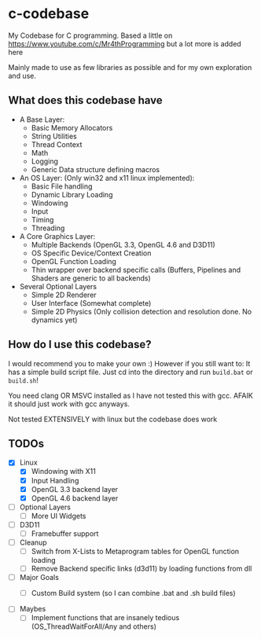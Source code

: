 # c-codebase
My Codebase for C programming.
Based a little on https://www.youtube.com/c/Mr4thProgramming but a lot more is added here

Mainly made to use as few libraries as possible and for my own exploration and use.

## What does this codebase have

- A Base Layer:
  - Basic Memory Allocators
  - String Utilities
  - Thread Context
  - Math
  - Logging
  - Generic Data structure defining macros
- An OS Layer: (Only win32 and x11 linux implemented):
  - Basic File handling
  - Dynamic Library Loading
  - Windowing
  - Input
  - Timing
  - Threading
- A Core Graphics Layer:
  - Multiple Backends (OpenGL 3.3, OpenGL 4.6 and D3D11)
  - OS Specific Device/Context Creation
  - OpenGL Function Loading
  - Thin wrapper over backend specific calls (Buffers, Pipelines and Shaders are generic to all backends)
- Several Optional Layers
  - Simple 2D Renderer
  - User Interface (Somewhat complete)
  - Simple 2D Physics (Only collision detection and resolution done. No dynamics yet)

## How do I use this codebase?
I would recommend you to make your own :)
However if you still want to:
It has a simple build script file.
Just cd into the directory and run `build.bat` or `build.sh`!

You need clang OR MSVC installed as I have not tested this with gcc.
AFAIK it should just work with gcc anyways.

Not tested EXTENSIVELY with linux but the codebase does work

## TODOs
- [x] Linux
    - [x] Windowing with X11
    - [x] Input Handling
    - [x] OpenGL 3.3 backend layer
    - [x] OpenGL 4.6 backend layer
- [ ] Optional Layers
    - [ ] More UI Widgets
- [ ] D3D11
    - [ ] Framebuffer support
- [ ] Cleanup
    - [ ] Switch from X-Lists to Metaprogram tables for OpenGL function loading
    - [ ] Remove Backend specific links (d3d11) by loading functions from dll
- [ ] Major Goals
    - [ ] Custom Build system (so I can combine .bat and .sh build files)


- [ ] Maybes
    - [ ] Implement functions that are insanely tedious (OS_ThreadWaitForAll/Any and others)
